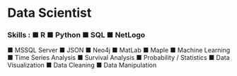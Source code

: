 # Data Scientist

### Skills :  ■ R	 ■ Python	 ■ SQL	 ■ NetLogo
 ■ MSSQL Server	 ■ JSON	 ■ Neo4j	 ■ MatLab
 ■ Maple	 ■ Machine Learning	 ■ Time Series Analysis	 ■ Survival Analysis
 ■ Probability / Statistics	 ■ Data Visualization	 ■ Data Cleaning	 ■ Data Manipulation


